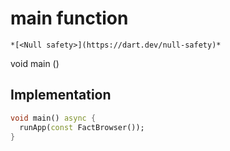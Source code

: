 


# main function






    *[<Null safety>](https://dart.dev/null-safety)*




void main
()






## Implementation

```dart
void main() async {
  runApp(const FactBrowser());
}
```







